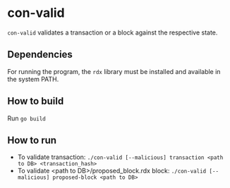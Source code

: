 # con-valid

`con-valid` validates a transaction or a block against the respective state.

## Dependencies

For running the program, the `rdx` library must be installed and available in the system PATH.

## How to build

Run ``go build``

## How to run

- To validate transaction: ``./con-valid [--malicious] transaction <path to DB> <transaction_hash>``
- To validate \<path to DB\>/proposed_block.rdx block: ``./con-valid [--malicious] proposed-block <path to DB>``
